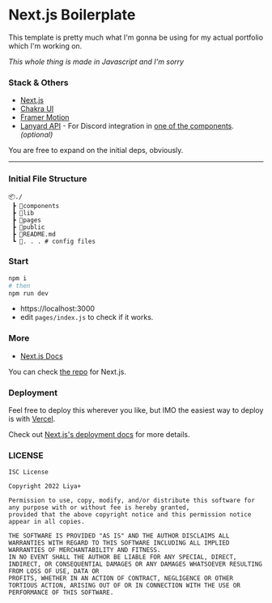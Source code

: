 # Next.js Boilerplate

This template is pretty much what I'm gonna be using for my actual portfolio which I'm working on.

*This whole thing is made in Javascript and I'm sorry*

### Stack  & Others

- [Next.js](https://nextjs.org/)
- [Chakra UI](https://chakra-ui.com/)
- [Framer Motion](https://www.framer.com/motion/)
- [Lanyard API](https://github.com/Phineas/lanyard/) - For Discord integration in [one of the components](./LanyardBreakdown.md). *(optional)*

You are free to expand on the initial deps, obviously.

---

### Initial File Structure

```
📦./
 ┣ 📂components
 ┣ 📂lib
 ┣ 📂pages
 ┣ 📂public
 ┣ 📜README.md
 ┗ 📜. . . # config files
```

### Start


```python
npm i
# then
npm run dev
```

- https://localhost:3000
- edit `pages/index.js` to check if it works.

### More

-   [Next.js Docs](https://nextjs.org/docs)

You can check [the repo](https://github.com/vercel/next.js/) for Next.js.

### Deployment

Feel free to deploy this wherever you like, but IMO the easiest way to deploy is with [Vercel](https://vercel.com/).

Check out [Next.js's deployment docs](https://nextjs.org/docs/deployment) for more details.

### LICENSE

```
ISC License

Copyright 2022 Liya+

Permission to use, copy, modify, and/or distribute this software for any purpose with or without fee is hereby granted, 
provided that the above copyright notice and this permission notice appear in all copies.

THE SOFTWARE IS PROVIDED "AS IS" AND THE AUTHOR DISCLAIMS ALL WARRANTIES WITH REGARD TO THIS SOFTWARE INCLUDING ALL IMPLIED WARRANTIES OF MERCHANTABILITY AND FITNESS.
IN NO EVENT SHALL THE AUTHOR BE LIABLE FOR ANY SPECIAL, DIRECT, INDIRECT, OR CONSEQUENTIAL DAMAGES OR ANY DAMAGES WHATSOEVER RESULTING FROM LOSS OF USE, DATA OR
PROFITS, WHETHER IN AN ACTION OF CONTRACT, NEGLIGENCE OR OTHER TORTIOUS ACTION, ARISING OUT OF OR IN CONNECTION WITH THE USE OR PERFORMANCE OF THIS SOFTWARE.
```

